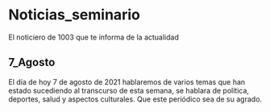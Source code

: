 # Noticias_seminario
El noticiero de 1003 que te informa de la actualidad

## 7_Agosto
El día de hoy 7 de agosto de 2021 hablaremos de varios temas que han estado sucediendo al transcurso de esta semana, se hablara de política, deportes, salud y aspectos culturales.
Que este periódico sea de su agrado.

